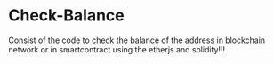 # Check-Balance

Consist of the code to check the balance of the address in  blockchain network or in smartcontract using the etherjs and solidity!!!

